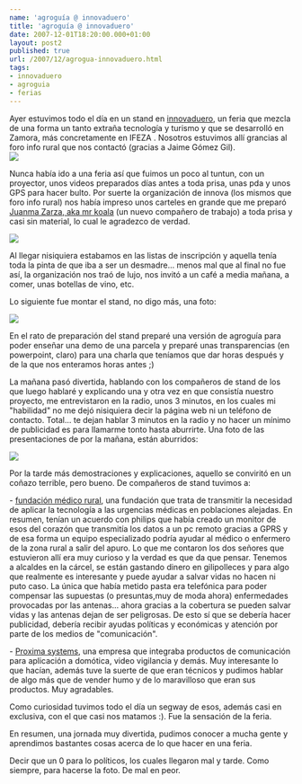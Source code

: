 ```yaml
---
name: 'agroguía @ innovaduero'
title: 'agroguía @ innovaduero'
date: 2007-12-01T18:20:00.000+01:00
layout: post2
published: true
url: /2007/12/agrogua-innovaduero.html
tags: 
- innovaduero
- agroguia
- ferias
---
```


Ayer estuvimos todo el día en un stand en [innovaduero](http://www.innovaduero.com/sp/innovaduero.html), un feria que mezcla de una forma un tanto extraña tecnología y turismo y que se desarrolló en Zamora, más concretamente en IFEZA . Nosotros estuvimos allí grancias al foro info rural que nos contactó (gracias a Jaime Gómez Gil).  
[![](http://lh6.google.es/qualopec/R1GXdxJVw3I/AAAAAAAAANk/P1bECY6mhnc/s400/100_4196.JPG)](http://picasaweb.google.es/qualopec/IFEZA/photo#5139055187470959474)  
  
  
Nunca había ido a una feria así que fuimos un poco al tuntun, con un proyector, unos videos preparados días antes a toda prisa, unas pda y unos GPS para hacer bulto. Por suerte la organización de innova (los mismos que foro info rural) nos había impreso unos carteles en grande que me preparó [Juanma Zarza, aka mr koala](http://www.mrkoala.com/) (un nuevo compañero de trabajo) a toda prisa y casi sin material, lo cual le agradezco de verdad.  
  
[![](http://lh4.google.es/qualopec/R1GXiRJVw5I/AAAAAAAAAN0/cYozdJhy9Kg/s400/30112007022.jpg)](http://picasaweb.google.es/qualopec/IFEZA/photo#5139055264780370834)  
  
  
Al llegar nisiquiera estabamos en las listas de inscripción y aquella tenía toda la pinta de que iba a ser un desmadre... menos mal que al final no fue así, la organización nos traó de lujo, nos invitó a un café a media mañana, a comer, unas botellas de vino, etc.  
  
Lo siguiente fue montar el stand, no digo más, una foto:  
  
[![](http://lh6.google.es/qualopec/R1GXlxJVw7I/AAAAAAAAAOE/bOpxg121R0o/s400/30112007024.jpg)](http://picasaweb.google.es/qualopec/IFEZA/photo#5139055324909913010)  
  
En el rato de preparación del stand preparé una versión de agroguía para poder enseñar una demo de una parcela y preparé unas transparencias (en powerpoint, claro) para una charla que teníamos que dar horas después y de la que nos enteramos horas antes ;)  
  
La mañana pasó divertida, hablando con los compañeros de stand de los que luego hablaré y explicando una y otra vez en que consistía nuestro proyecto, me entrevistaron en la radio, unos 3 minutos, en los cuales mi "habilidad" no me dejó nisiquiera decir la página web ni un teléfono de contacto. Total... te dejan hablar 3 minutos en la radio y no hacer un mínimo de publicidad es para llamarme tonto hasta aburrirte. Una foto de las presentaciones de por la mañana, están aburridos:  
  
[![](http://lh4.google.es/qualopec/R1GXVRJVw0I/AAAAAAAAANM/i4zHSxl0V3g/s400/100_4174.JPG)](http://picasaweb.google.es/qualopec/IFEZA/photo#5139055041442071362)  
  
Por la tarde más demostraciones y explicaciones, aquello se conviritó en un coñazo terrible, pero bueno. De compañeros de stand tuvimos a:  
  
\- [fundación médico rural](http://www.fundacionmedicorural.org/), una fundación que trata de transmitir la necesidad de aplicar la tecnología a las urgencias médicas en poblaciones alejadas. En resumen, tenían un acuerdo con philips que había creado un monitor de esos del corazón que transmitía los datos a un pc remoto gracias a GPRS y de esa forma un equipo especializado podría ayudar al médico o enfermero de la zona rural a salir del apuro. Lo que me contaron los dos señores que estuvieron allí era muy curioso y la verdad es que da que pensar. Tenemos a alcaldes en la cárcel, se están gastando dinero en gilipolleces y para algo que realmente es interesante y puede ayudar a salvar vidas no hacen ni puto caso. La única que había metido pasta era telefónica para poder compensar las supuestas (o presuntas,muy de moda ahora) enfermedades provocadas por las antenas... ahora gracias a la cobertura se pueden salvar vidas y las antenas dejan de ser peligrosas. De esto sí que se debería hacer publicidad, debería recibir ayudas políticas y económicas y atención por parte de los medios de "comunicación".  
  
\- [Proxima systems](http://www.proximasystems.net/es/index.php), una empresa que integraba productos de comunicación para aplicación a domótica, video vigilancia y demás. Muy interesante lo que hacían, además tuve la suerte de que eran técnicos y pudimos hablar de algo más que de vender humo y de lo maravilloso que eran sus productos. Muy agradables.  
  
Como curiosidad tuvimos todo el día un segway de esos, además casi en exclusiva, con el que casi nos matamos :). Fue la sensación de la feria.  
  
En resumen, una jornada muy divertida, pudimos conocer a mucha gente y aprendimos bastantes cosas acerca de lo que hacer en una feria.  
  
Decir que un 0 para lo políticos, los cuales llegaron mal y tarde. Como siempre, para hacerse la foto. De mal en peor.